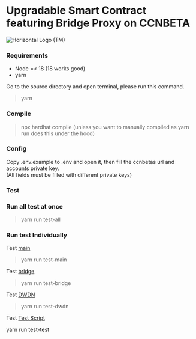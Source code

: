 # Upgradable Smart Contract featuring Bridge Proxy on CCNBETA

![Horizontal Logo (TM)](https://github.com/oort-tech/Huygens_smartcontract_101/assets/90715387/675970c2-5ecd-4132-a9f4-66460d5f2e03)

### Requirements
- Node =< 18 (18 works good)
- yarn

Go to the source directory and open terminal, please run this command.<br>
> yarn

### Compile
> npx hardhat compile (unless you want to manually compiled as yarn run does this under the hood)

### Config
Copy .env.example to .env and open it, then fill the ccnbetas url and accounts private key.<br> (All fields must be filled with different private keys)

### Test

### Run all test at once

> yarn run test-all

### Run test Individually

Test [main](https://github.com/oort-tech/Olympus/blob/master/test/contracts/mcp-upgradable-test/scripts/1_main.js)

> yarn run test-main

Test [bridge](https://github.com/oort-tech/Olympus/blob/master/test/contracts/mcp-upgradable-test/scripts/2_bridge.js)

> yarn run test-bridge

Test [DWDN](https://github.com/oort-tech/Olympus/blob/master/test/contracts/mcp-upgradable-test/scripts/3_dwdn.js)

> yarn run test-dwdn

Test [Test Script](https://github.com/oort-tech/Olympus/blob/master/test/contracts/mcp-upgradable-test/scripts/4_test.js)

yarn run test-test